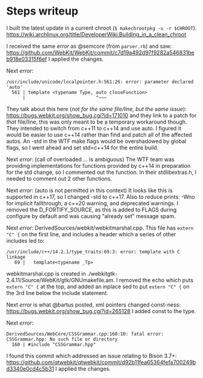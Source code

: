 # Steps writeup

I built the latest update in a current chroot (`$ makechrootpkg -u -r $CHROOT`).
https://wiki.archlinux.org/title/DeveloperWiki:Building_in_a_clean_chroot

I received the same *error* as @semcore (from `parser.rb`) and saw:
https://github.com/WebKit/WebKit/commit/c7d19a492d97f9282a546831beb918e03315f6ef
I applied the changes.

Next *error*:
```
/usr/include/unicode/localpointer.h:561:26: error: parameter declared 'auto'
  561 | template <typename Type, auto closeFunction>
      |                          ^~~~
```
They talk about this here (*not for the same file/line, but the same issue*):
https://bugs.webkit.org/show_bug.cgi?id=171010
and they link to a patch for *that* file/line, this was only meant to be a temporary workaround though.
They intended to switch from c++11 to c++14 and use auto.
I figured it would be easier to use c++14 rather than find and patch all of the affected autos.
An -std in the WTF make flags would be overshadowed by global flags, so I went ahead and set std=c++14 for the entire build.

Next *error*: (call of overloaded ... is ambiguous)
The WTF team was providing implementations for functions provided by c++14 in preparation for the std change, so I commented out the function.
In their stdlibextras.h, I needed to comment out 2 other functions.

Next *error*: (auto is not permitted in this context)
It looks like this is supported in c++17, so I changed -std to c++17.
Also to reduce prints: -Wno for implicit fallthrough, a c++20 warning, and deprecated warnings.
I removed the D_FORTIFY_SOURCE, as this is added to FLAGS during configure by default and was causing "already set" message spam.

Next *error*: DerivedSources/webkit/webkitmarshal.cpp.
This file has `extern "C" {` on the first line, and includes a header which a series of other includes led to:
```
/usr/include/c++/14.2.1/type_traits:69:3: error: template with C linkage
   69 |   template<typename _Tp>
```
webkitmarshal.cpp is created in ./webkitgtk-2.4.11/Source/WebKit/gtk/GNUmakefile.am.
I removed the echo which puts `extern "C" {` at the top, and added an inplace sed to put `extern "C" {` on the 3rd line below the include statement.

Next *error* is what @bartus posted, xml pointers changed const-ness:
https://bugs.webkit.org/show_bug.cgi?id=265128
I added const to the type.

Next *error*:
```
DerivedSources/WebCore/CSSGrammar.cpp:160:10: fatal error: CSSGrammar.hpp: No such file or directory
  160 | #include "CSSGrammar.hpp"
```
I found this commit which addressed an issue relating to Bison 3.7+:
https://github.com/qtwebkit/qtwebkit/commit/d92b11fea65364fefa700249bd3340e0cd4c5b31
I applied the changes.
